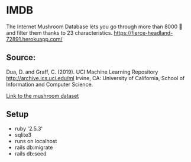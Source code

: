 # IMDB
The Internet Mushroom Database lets you go through more than 8000 🍄 and filter them thanks to 23 characteristics.
https://fierce-headland-72891.herokuapp.com/

## Source:
Dua, D. and Graff, C. (2019). UCI Machine Learning Repository http://archive.ics.uci.edu/ml
Irvine, CA: University of California, School of Information and Computer Science.

[Link to the mushroom dataset](https://archive.ics.uci.edu/ml/datasets/Mushroom)


## Setup
* ruby '2.5.3'
* sqlite3
* runs on localhost
* rails db:migrate
* rails db:seed

